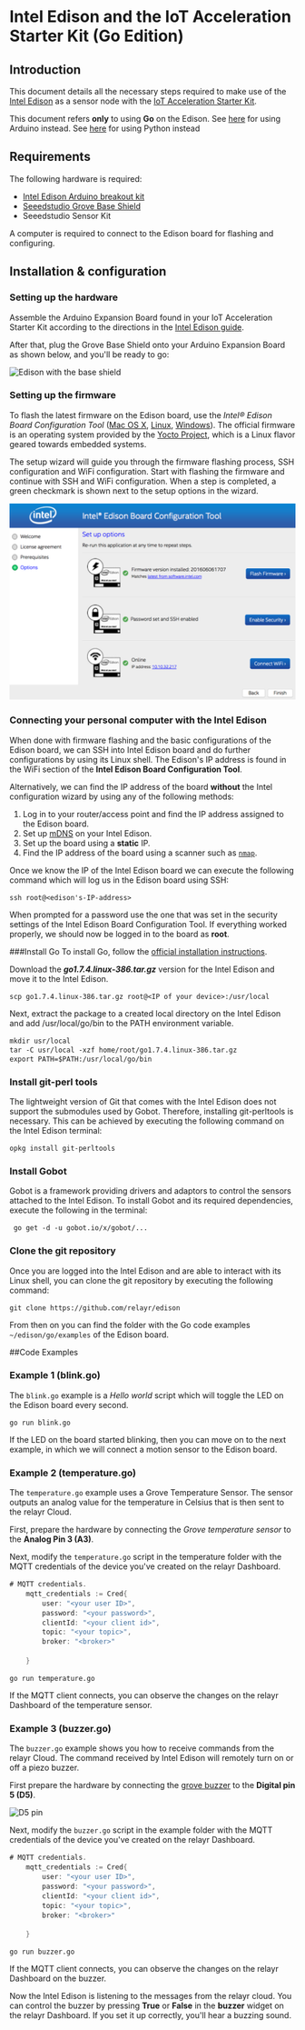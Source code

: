 # Intel Edison and the IoT Acceleration Starter Kit (Go Edition)

## Introduction

This document details all the necessary steps required
to make use of the [Intel Edison](http://www.intel.com/content/www/us/en/do-it-yourself/edison.html)
as a sensor node with the [IoT Acceleration Starter Kit](http://www.iot-starterkit.de/).

This document refers **only** to using **Go** on the Edison. See [here](https://github.com/relayr/edison/tree/master/Arduino) for using Arduino instead. See [here](https://github.com/relayr/edison/tree/master/Python) for using Python instead

## Requirements

The following hardware is required:

 * [Intel Edison Arduino breakout kit](https://www.iot-starterkit.de/fileadmin/media/pdf/iot/edisonarduino_hg_331191007_2.pdf)
 * [Seeedstudio Grove Base Shield](http://wiki.seeedstudio.com/wiki/Grove_-_Base_shield_v2)
 * Seeedstudio Sensor Kit

A computer is required to connect to the Edison board for flashing and configuring.

## Installation & configuration

### Setting up the hardware

Assemble the Arduino Expansion Board found in your IoT Acceleration Starter Kit according to the directions in the [Intel Edison guide](https://software.intel.com/en-us/node/628221).

After that, plug the Grove Base Shield onto your Arduino Expansion Board as shown below, and you'll be ready to go:

![Edison with the base shield](../assets/edison_base_shield.jpg)

### Setting up the firmware

To flash the latest firmware on the Edison board, use the *Intel® Edison Board Configuration Tool*
([Mac OS X](https://software.intel.com/en-us/get-started-edison-osx-step2),
[Linux](https://software.intel.com/en-us/get-started-edison-linux-step2),
[Windows](https://software.intel.com/en-us/get-started-edison-windows-step2)).
The official firmware is an operating system provided by the [Yocto Project](https://www.yoctoproject.org/), which is a Linux flavor geared towards embedded systems.

The setup wizard will guide you through the firmware flashing process, SSH configuration and WiFi configuration. Start with flashing the firmware and continue with SSH and WiFi configuration. When a step is completed, a green checkmark is shown next to the setup options in the wizard.

![IP Address](./assets/board-configuration-tool.png)


### Connecting your personal computer with the Intel Edison

When done with firmware flashing and the basic configurations of the Edison board, we can SSH into Intel Edison board and do further configurations by using its Linux shell. The Edison's IP address is found in the WiFi section of the **Intel Edison Board Configuration Tool**.

Alternatively, we can find the IP address of the board **without** the Intel configuration wizard by using any of the following methods:

 1. Log in to your router/access point and find the IP address assigned to the Edison board.
 2. Set up [mDNS](http://www.multicastdns.org/) on your Intel Edison.
 3. Set up the board using a **static** IP.
 4. Find the IP address of the board using a scanner such as [`nmap`](https://nmap.org/).

Once we know the IP of the Intel Edison board we can execute the following command which will log us in the Edison board using SSH:

```shell
ssh root@<edison's-IP-address>
```

When prompted for a password use the one that was set in the security settings of the Intel Edison Board Configuration Tool. If everything worked properly, we should now be
logged in to the board as **root**.


###Install Go
To install Go, follow the [official installation instructions](https://golang.org/doc/install). 

Download the ***go1.7.4.linux-386.tar.gz*** version for the Intel Edison and move it to the Intel Edison.

```shell
scp go1.7.4.linux-386.tar.gz root@<IP of your device>:/usr/local
```
Next, extract the package to a created local directory on the Intel Edison and add /usr/local/go/bin to the PATH environment variable.

```shell
mkdir usr/local
tar -C usr/local -xzf home/root/go1.7.4.linux-386.tar.gz
export PATH=$PATH:/usr/local/go/bin
```

### Install git-perl tools
The lightweight version of Git that comes with the Intel Edison does not support the submodules used by Gobot. Therefore, installing git-perltools is necessary. This can be achieved by executing the following command on the Intel Edison terminal:

 ```shell
opkg install git-perltools
 ``` 

### Install Gobot
Gobot is a framework providing drivers and adaptors to control the sensors attached to the Intel Edison. To install Gobot and its required dependencies, execute the following in the terminal:

``` shell
 go get -d -u gobot.io/x/gobot/...
```

### Clone the git repository

Once you are logged into the Intel Edison and are able to interact with its Linux shell, you can clone the git repository by executing the following command:

```shell
git clone https://github.com/relayr/edison
```

From then on you can find the folder with the Go code examples `~/edison/go/examples` of the Edison board.

##Code Examples
### Example 1 (blink.go)

The `blink.go` example is a *Hello world* script which will toggle the LED on the Edison board every second. 

```shell
go run blink.go
```

If the LED on the board started blinking, then you can move on to the next example, in which we will connect a motion sensor to the Edison board. 

### Example 2 (temperature.go)

The `temperature.go` example uses a Grove Temperature Sensor. The sensor outputs an analog value for the temperature in Celsius that is then sent to the relayr Cloud.

First, prepare the hardware by connecting the *Grove temperature sensor* to the **Analog Pin 3 (A3)**.

Next, modify the `temperature.go` script in the temperature folder with the MQTT credentials of the device you've created on the relayr Dashboard. 

```go
# MQTT credentials.
	mqtt_credentials := Cred{
    	user: "<your user ID>",
    	password: "<your password>",
    	clientId: "<your client id>",
    	topic: "<your topic>",
		broker: "<broker>"

	}
```

```shell
go run temperature.go
```

If the MQTT client connects, you can observe the changes on the relayr Dashboard of the temperature sensor.

### Example 3 (buzzer.go)

The `buzzer.go` example shows you how to receive commands from the relayr Cloud. The command received by Intel Edison will remotely turn on or off a piezo buzzer.

First prepare the hardware by connecting the [grove
buzzer](http://wiki.seeedstudio.com/wiki/Grove_-_Buzzer) to the **Digital pin 5 (D5)**.

![D5 pin](../assets/d5-pin.jpg)


Next, modify the `buzzer.go` script in the example folder with the MQTT credentials of the device you've created on the relayr Dashboard. 

```go
# MQTT credentials.
	mqtt_credentials := Cred{
    	user: "<your user ID>",
    	password: "<your password>",
    	clientId: "<your client id>",
    	topic: "<your topic>",
		broker: "<broker>"

	}
```

```shell
go run buzzer.go
```

If the MQTT client connects, you can observe the changes on the relayr Dashboard on the buzzer.

Now the Intel Edison is listening to the messages from the relayr cloud. You can control the buzzer by pressing **True** or **False** in the **buzzer** widget on the relayr Dashboard. If you set it up correctly, you'll hear a buzzing sound.
